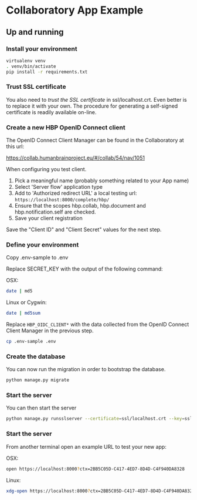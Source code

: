 # Collaboratory App Example

## Up and running

### Install your environment

```bash
virtualenv venv
. venv/bin/activate
pip install -r requirements.txt
```

### Trust SSL certificate

You also need to *trust the SSL certificate* in
ssl/localhost.crt. Even better is to replace it with your own.  The
procedure for generating a self-signed certificate is readily
available on-line.

### Create a new HBP OpenID Connect client

The OpenID Connect Client Manager can be found in the Collaboratory at this url:

https://collab.humanbrainproject.eu/#/collab/54/nav/1051

When configuring you test client.
1. Pick a meaningful name (probably something related to your App name)
1. Select 'Server flow' application type
1. Add to 'Authorized redirect URL' a local testing url: ```https://localhost:8000/complete/hbp/```
1. Ensure that the scopes hbp.collab, hbp.document and hbp.notification.self are checked.
1. Save your client registration

Save the "Client ID" and "Client Secret" values for the next step.

### Define your environment

Copy .env-sample to .env

Replace SECRET_KEY with the output of the following command:

OSX:
```bash
date | md5
```
Linux or Cygwin:
```bash
date | md5sum
```

Replace `HBP_OIDC_CLIENT*` with the data collected from the OpenID Connect Client Manager in the previous step.


```bash
cp .env-sample .env
```

### Create the database

You can now run the migration in order to bootstrap the database.

```bash
python manage.py migrate
```

### Start the server

You can then start the server

```bash
python manage.py runsslserver --certificate=ssl/localhost.crt --key=ssl/localhost.key
```

### Start the server
From another terminal open an example URL to test your new app:

OSX:
```bash
open https://localhost:8000?ctx=2BB5C05D-C417-4ED7-8D4D-C4F940DA8328
```

Linux:
```bash
xdg-open https://localhost:8000?ctx=2BB5C05D-C417-4ED7-8D4D-C4F940DA8328
```
